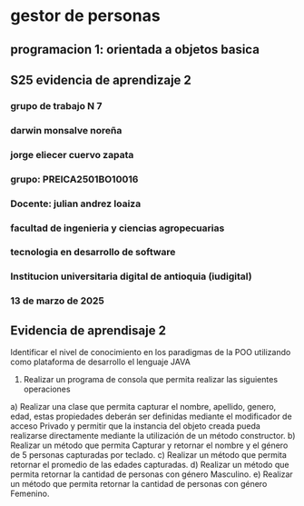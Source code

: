  # gestor de personas
 ## programacion 1: orientada a objetos basica
 ## S25 evidencia de aprendizaje 2 
 ### grupo  de trabajo N 7
 ### darwin monsalve noreña 
 ### jorge eliecer cuervo zapata 
 ### grupo: PREICA2501BO10016
 ### Docente: julian andrez loaiza 
 ### facultad de ingenieria y ciencias agropecuarias 
 ### tecnologia en desarrollo de software 
 ### Institucion universitaria digital de antioquia (iudigital) 
 ### 13 de marzo de 2025
 ## Evidencia de aprendisaje 2
 
 <p>Identificar el nivel de conocimiento en los paradigmas de la POO utilizando como plataforma de desarrollo el lenguaje JAVA

1) Realizar un programa de consola que permita realizar las siguientes operaciones
   
a) Realizar una clase que permita capturar el nombre, apellido, genero, edad, estas propiedades deberán ser definidas mediante el modificador de acceso Privado y permitir que la instancia del objeto creada pueda realizarse directamente mediante la utilización de un método constructor.
b) Realizar un método que permita Capturar y retornar el nombre y el género de 5 personas capturadas por teclado.
c) Realizar un método que permita retornar el promedio de las edades capturadas.
d) Realizar un método que permita retornar la cantidad de personas con género Masculino.
e) Realizar un método que permita retornar la cantidad de personas con género Femenino.</p> 
